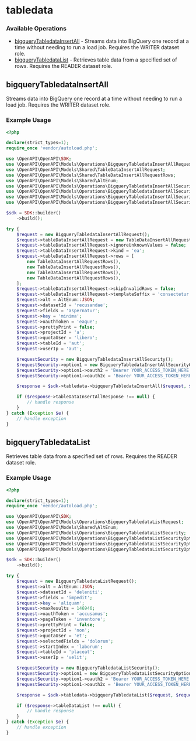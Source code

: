 # tabledata

### Available Operations

* [bigqueryTabledataInsertAll](#bigquerytabledatainsertall) - Streams data into BigQuery one record at a time without needing to run a load job. Requires the WRITER dataset role.
* [bigqueryTabledataList](#bigquerytabledatalist) - Retrieves table data from a specified set of rows. Requires the READER dataset role.

## bigqueryTabledataInsertAll

Streams data into BigQuery one record at a time without needing to run a load job. Requires the WRITER dataset role.

### Example Usage

```php
<?php

declare(strict_types=1);
require_once 'vendor/autoload.php';

use \OpenAPI\OpenAPI\SDK;
use \OpenAPI\OpenAPI\Models\Operations\BigqueryTabledataInsertAllRequest;
use \OpenAPI\OpenAPI\Models\Shared\TableDataInsertAllRequest;
use \OpenAPI\OpenAPI\Models\Shared\TableDataInsertAllRequestRows;
use \OpenAPI\OpenAPI\Models\Shared\AltEnum;
use \OpenAPI\OpenAPI\Models\Operations\BigqueryTabledataInsertAllSecurity;
use \OpenAPI\OpenAPI\Models\Operations\BigqueryTabledataInsertAllSecurityOption1;
use \OpenAPI\OpenAPI\Models\Operations\BigqueryTabledataInsertAllSecurityOption2;
use \OpenAPI\OpenAPI\Models\Operations\BigqueryTabledataInsertAllSecurityOption3;

$sdk = SDK::builder()
    ->build();

try {
    $request = new BigqueryTabledataInsertAllRequest();
    $request->tableDataInsertAllRequest = new TableDataInsertAllRequest();
    $request->tableDataInsertAllRequest->ignoreUnknownValues = false;
    $request->tableDataInsertAllRequest->kind = 'ea';
    $request->tableDataInsertAllRequest->rows = [
        new TableDataInsertAllRequestRows(),
        new TableDataInsertAllRequestRows(),
        new TableDataInsertAllRequestRows(),
        new TableDataInsertAllRequestRows(),
    ];
    $request->tableDataInsertAllRequest->skipInvalidRows = false;
    $request->tableDataInsertAllRequest->templateSuffix = 'consectetur';
    $request->alt = AltEnum::JSON;
    $request->datasetId = 'recusandae';
    $request->fields = 'aspernatur';
    $request->key = 'minima';
    $request->oauthToken = 'eaque';
    $request->prettyPrint = false;
    $request->projectId = 'a';
    $request->quotaUser = 'libero';
    $request->tableId = 'aut';
    $request->userIp = 'aut';

    $requestSecurity = new BigqueryTabledataInsertAllSecurity();
    $requestSecurity->option1 = new BigqueryTabledataInsertAllSecurityOption1();
    $requestSecurity->option1->oauth2 = 'Bearer YOUR_ACCESS_TOKEN_HERE';
    $requestSecurity->option1->oauth2c = 'Bearer YOUR_ACCESS_TOKEN_HERE';

    $response = $sdk->tabledata->bigqueryTabledataInsertAll($request, $requestSecurity);

    if ($response->tableDataInsertAllResponse !== null) {
        // handle response
    }
} catch (Exception $e) {
    // handle exception
}
```

## bigqueryTabledataList

Retrieves table data from a specified set of rows. Requires the READER dataset role.

### Example Usage

```php
<?php

declare(strict_types=1);
require_once 'vendor/autoload.php';

use \OpenAPI\OpenAPI\SDK;
use \OpenAPI\OpenAPI\Models\Operations\BigqueryTabledataListRequest;
use \OpenAPI\OpenAPI\Models\Shared\AltEnum;
use \OpenAPI\OpenAPI\Models\Operations\BigqueryTabledataListSecurity;
use \OpenAPI\OpenAPI\Models\Operations\BigqueryTabledataListSecurityOption1;
use \OpenAPI\OpenAPI\Models\Operations\BigqueryTabledataListSecurityOption2;
use \OpenAPI\OpenAPI\Models\Operations\BigqueryTabledataListSecurityOption3;

$sdk = SDK::builder()
    ->build();

try {
    $request = new BigqueryTabledataListRequest();
    $request->alt = AltEnum::JSON;
    $request->datasetId = 'deleniti';
    $request->fields = 'impedit';
    $request->key = 'aliquam';
    $request->maxResults = 146946;
    $request->oauthToken = 'accusamus';
    $request->pageToken = 'inventore';
    $request->prettyPrint = false;
    $request->projectId = 'non';
    $request->quotaUser = 'et';
    $request->selectedFields = 'dolorum';
    $request->startIndex = 'laborum';
    $request->tableId = 'placeat';
    $request->userIp = 'velit';

    $requestSecurity = new BigqueryTabledataListSecurity();
    $requestSecurity->option1 = new BigqueryTabledataListSecurityOption1();
    $requestSecurity->option1->oauth2 = 'Bearer YOUR_ACCESS_TOKEN_HERE';
    $requestSecurity->option1->oauth2c = 'Bearer YOUR_ACCESS_TOKEN_HERE';

    $response = $sdk->tabledata->bigqueryTabledataList($request, $requestSecurity);

    if ($response->tableDataList !== null) {
        // handle response
    }
} catch (Exception $e) {
    // handle exception
}
```
